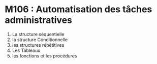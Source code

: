 # M106 : Automatisation des tâches administratives
1. La structure séquentielle
2. la structure Conditionnelle
3. les structures répétitives
4. Les Tableaux
5. les fonctions et les procédures
